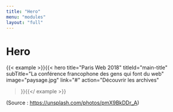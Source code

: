```yaml
---
title: "Hero"
menu: "modules"
layout: "full"
---
```


<div class="content">
<h1>Hero</h1>
</div>

{{< example >}}{{< hero
    title="Paris Web 2018"
    titleId="main-title"
    subTitle="La conférence francophone des gens qui font du web"
    image="paysage.jpg"
    link="#"
    action="Découvrir les archives"
>}}{{</ example >}}

(Source : https://unsplash.com/photos/pmX9BkDDr_A)